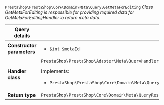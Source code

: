 `PrestaShop\PrestaShop\Core\Domain\Meta\Query\GetMetaForEditing`
_Class GetMetaForEditing is responsible for providing required data for GetMetaForEditingHandler to return meta data._

| Query details              |    |
| -------------------------- | -- |
| **Constructor parameters** | <ul> <li>`$int $metaId`</li> </ul> |
| **Handler class**          | `PrestaShop\PrestaShop\Adapter\Meta\QueryHandler\GetMetaForEditingHandler`  <p> Implements: </p> <ul>  <li>`PrestaShop\PrestaShop\Core\Domain\Meta\QueryHandler\GetMetaForEditingHandlerInterface`</li>  |
| **Return type** |  `PrestaShop\PrestaShop\Core\Domain\Meta\QueryResult\EditableMeta`  |
